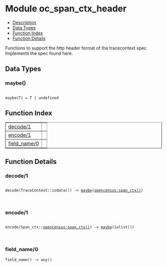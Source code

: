 

# Module oc_span_ctx_header #
* [Description](#description)
* [Data Types](#types)
* [Function Index](#index)
* [Function Details](#functions)

Functions to support the http header format of the tracecontext spec
Implements the spec found here.

<a name="types"></a>

## Data Types ##




### <a name="type-maybe">maybe()</a> ###


<pre><code>
maybe(T) = T | undefined
</code></pre>

<a name="index"></a>

## Function Index ##


<table width="100%" border="1" cellspacing="0" cellpadding="2" summary="function index"><tr><td valign="top"><a href="#decode-1">decode/1</a></td><td></td></tr><tr><td valign="top"><a href="#encode-1">encode/1</a></td><td></td></tr><tr><td valign="top"><a href="#field_name-0">field_name/0</a></td><td></td></tr></table>


<a name="functions"></a>

## Function Details ##

<a name="decode-1"></a>

### decode/1 ###

<pre><code>
decode(TraceContext::iodata()) -&gt; <a href="#type-maybe">maybe</a>(<a href="opencensus.md#type-span_ctx">opencensus:span_ctx()</a>)
</code></pre>
<br />

<a name="encode-1"></a>

### encode/1 ###

<pre><code>
encode(Span_ctx::<a href="opencensus.md#type-span_ctx">opencensus:span_ctx()</a>) -&gt; <a href="#type-maybe">maybe</a>(iolist())
</code></pre>
<br />

<a name="field_name-0"></a>

### field_name/0 ###

`field_name() -> any()`

